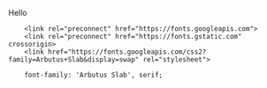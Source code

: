 Hello

        <link rel="preconnect" href="https://fonts.googleapis.com">
        <link rel="preconnect" href="https://fonts.gstatic.com" crossorigin>
        <link href="https://fonts.googleapis.com/css2?family=Arbutus+Slab&display=swap" rel="stylesheet">

        font-family: 'Arbutus Slab', serif;